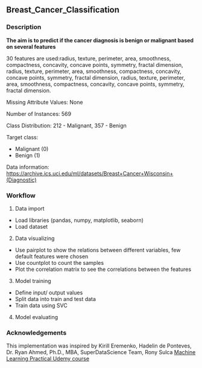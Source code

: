 ## Breast_Cancer_Classification
### Description

**The aim is to predict if the cancer diagnosis is benign or malignant based on several features**

30 features are used:radius, texture, perimeter, area, smoothness, compactness, concavity, concave points, symmetry, fractal dimension, radius, texture, perimeter, area, smoothness, compactness, concavity, concave points, symmetry, fractal dimension, radius, texture, perimeter, area, smoothness, compactness, concavity, concave points, symmetry, fractal dimension.

Missing Attribute Values: None

Number of Instances: 569

Class Distribution: 212 - Malignant, 357 - Benign

Target class:
   - Malignant (0)
   - Benign (1)

Data information: https://archive.ics.uci.edu/ml/datasets/Breast+Cancer+Wisconsin+(Diagnostic)

### Workflow
1. Data import
- Load libraries (pandas, numpy, matplotlib, seaborn)
- Load dataset
2. Data visualizing
- Use pairplot to show the relations between different variables, few default features were chosen
- Use countplot to count the samples
- Plot the correlation matrix to see the correlations between the features
3. Model training
- Define input/ output values
- Split data into train and test data
- Train data using SVC
4. Model evaluating

### Acknowledgements
This implementation was inspired by Kirill Eremenko, Hadelin de Ponteves, Dr. Ryan Ahmed, Ph.D., MBA, SuperDataScience Team, Rony Sulca [Machine Learning Practical Udemy course](https://www.udemy.com/course/machine-learning-practical/?utm_source=adwords&utm_medium=udemyads&utm_campaign=DataScience_v.PROF_la.EN_cc.ROW_ti.5336&utm_content=deal4584&utm_term=_._ag_85469003954_._ad_395279056268_._kw__._de_c_._dm__._pl__._ti_dsa-774930036449_._li_1011367_._pd__._&matchtype=b&gclid=CjwKCAiAvonyBRB7EiwAadauqdGsq1pYwJXPHmZpdR12WWHTeI31ZGNAR7wJqhrnln_dI452sQCbCBoCnvwQAvD_BwE)

